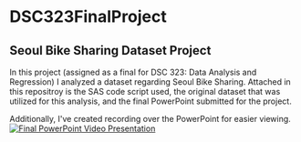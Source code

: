 # DSC323FinalProject

## Seoul Bike Sharing Dataset Project
In this project (assigned as a final for DSC 323: Data Analysis and Regression) I analyzed a dataset regarding Seoul Bike Sharing. Attached in this repositroy is the SAS code script used, the original dataset that was utilized for this analysis, and the final PowerPoint submitted for the project.

Additionally, I've created recording over the PowerPoint for easier viewing.
[![Final PowerPoint Video Presentation](https://img.youtube.com/vi/DDlGhjfuvjo/0.jpg)](https://www.youtube.com/watch?v=DDlGhjfuvjo)
